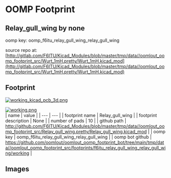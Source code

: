 # OOMP Footprint  
## Relay_gull_wing  by none  
  
oomp key: oomp_f6itu_relay_gull_wing_relay_gull_wing  
  
source repo at: [http://gitlab.com/F6ITU/Kicad_Modules/blob/master/tmp/data//oomlout_oomp_footprint_src/Wurt_1mH.pretty/Wurt_1mH.kicad_mod](http://gitlab.com/F6ITU/Kicad_Modules/blob/master/tmp/data//oomlout_oomp_footprint_src/Wurt_1mH.pretty/Wurt_1mH.kicad_mod)  
## Footprint  
  
[![working_kicad_pcb_3d.png](working_kicad_pcb_3d_600.png)](working_kicad_pcb_3d.png)  
  
[![working.png](working_600.png)](working.png)  
| name | value | 
| --- | --- | 
| footprint name | Relay_gull_wing | 
| footprint description | None | 
| number of pads | 10 | 
| github path | http://github.com/F6ITU/Kicad_Modules/blob/master/tmp/data//oomlout_oomp_footprint_src/Relay_gull_wing.pretty/Relay_gull_wing.kicad_mod | 
| oomp key | oomp_f6itu_relay_gull_wing_relay_gull_wing | 
| oomp bot github | https://github.com/oomlout/oomlout_oomp_footprint_bot/tree/main/tmp/data//oomlout_oomp_footprint_src/footprints/f6itu_relay_gull_wing_relay_gull_wing/working | 
## Images  
